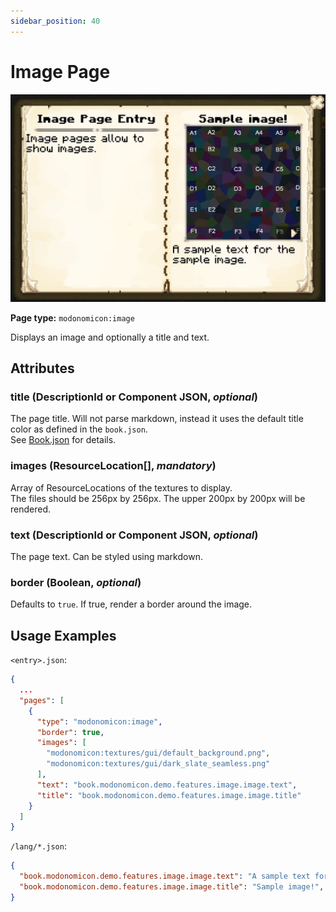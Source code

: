 ```yaml
---
sidebar_position: 40
---
```


# Image Page

![Image Page](/img/docs/basics/page-types/image-page.png)

**Page type:** `modonomicon:image`

Displays an image and optionally a title and text.

## Attributes

### **title** (DescriptionId or Component JSON, _optional_)

The page title. Will not parse markdown, instead it uses the default title color as defined in the `book.json`.   
See [Book.json](../structure/book) for details.

### **images** (ResourceLocation[], _mandatory_)

Array of ResourceLocations of the textures to display.   
The files should be 256px by 256px. The upper 200px by 200px will be rendered. 

### **text** (DescriptionId or Component JSON, _optional_)

The page text. Can be styled using markdown.

### **border** (Boolean, _optional_)

Defaults to `true`. If true, render a border around the image.

## Usage Examples

`<entry>.json`:

```json
{
  ...
  "pages": [
    {
      "type": "modonomicon:image",
      "border": true,
      "images": [
        "modonomicon:textures/gui/default_background.png",
        "modonomicon:textures/gui/dark_slate_seamless.png"
      ],
      "text": "book.modonomicon.demo.features.image.image.text",
      "title": "book.modonomicon.demo.features.image.image.title"
    }
  ]
}
```  

`/lang/*.json`:

```json
{
  "book.modonomicon.demo.features.image.image.text": "A sample text for the sample image.",
  "book.modonomicon.demo.features.image.image.title": "Sample image!",
}
```
